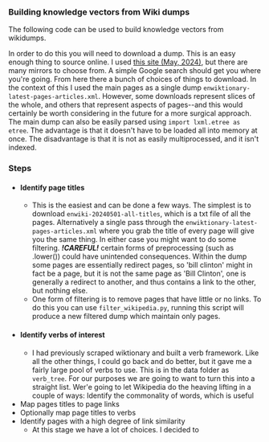 ### Building knowledge vectors from Wiki dumps

The following code can be used to build knowledge vectors from wikidumps. 

In order to do this you will need to download a dump. This is an easy enough thing to source online. I used [this site (May, 2024)](https://wikimedia.bringyour.com/enwiki/20240501/), but there are many mirrors to choose from. A simple Google search should get you where you're going. From here there a bunch of choices of things to download. In the context of this I used the main pages as a single dump `enwiktionary-latest-pages-articles.xml`. However, some downloads represent slices of the whole, and others that represent aspects of pages--and this would certainly be worth considering in the future for a more surgical approach.  The main dump can also be easily parsed using `import lxml.etree as etree`. The advantage is that it doesn't have to be loaded all into memory at once. The disadvantage is that it is not as easily multiprocessed, and it isn't indexed. 

### Steps

* #### Identify page titles
    * This is the easiest and can be done a few ways. The simplest is to download `enwiki-20240501-all-titles`, which is a txt file of all the pages. Alternatively a single pass through the `enwiktionary-latest-pages-articles.xml` where you grab the title of every page will give you the same thing. In either case you might want to do some filtering. ***!CAREFUL!*** certain forms of preprocessing (such as .lower()) could have unintended consequences. Within the dump some pages are essentially redirect pages, so 'bill clinton' might in fact be a page, but it is not the same page as 'Bill Clinton', one is generally a redirect to another, and thus contains a link to the other, but nothing else.
    *  One form of filtering is to remove pages that have little or no links. To do this you can use `filter_wikipedia.py`, running this script will produce a new filtered dump which maintain only pages. 
* #### Identify verbs of interest
    * I had previously scraped wiktionary and built a verb framework. Like all the other things, I could go back and do better, but it gave me a fairly large pool of verbs to use. This is in the data folder as `verb_tree`. For our purposes we are going to want to turn this into a straight list. Wer'e going to let Wikipedia do the heaving lifting in a couple of ways: Identify the commonality of words, which is useful
* Map pages titles to page links
* Optionally map page titles to verbs
* Identify pages with a high degree of link similarity
    * At this stage we have a lot of choices. I decided to 